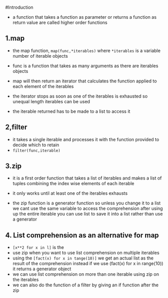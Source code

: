 #Introduction 
 
* a function that takes a function as parameter or returns a function as return value are called higher order functions


## 1.map
* the map function, `map(func,*iterables)` where `*iterables` is a variable number of iterable objects 

* func is a function that takes as many arguments as there are iterables objects

* map will then return an iterator that calculates the function applied to each element of the iterables 

* the iterator stops as soon as one of the iterables  is exhausted so unequal length iterables can be used

* the iterable returned has to be made to a list to access it 

## 2,filter

* it takes a single iterable and processes it with the function provided to decide which to retain 
* `filter(func,iterable)`

## 3.zip 

* it is a first order function that takes a list of iterables and makes a list of tuples combining the index wise elements of each iterable

* it only works until at least one of the iterables exhausts

* the zip function is a generator function so unless you change it to a list we cant use the same variable to access the comprehension after using up the entire iterable you can use list to save it into a list rather than use a generator 

## 4. List comprehension as an alternative for map 

* `[x**2 for x in l]` is the 
* use zip when you want to use list comprehension on multiple iterables  
* using the `[fact(x) for x in tange(10)]` we get an actual list as the result of the comprehension instead if we use (fact(x) for x in range(10)) it returns a generator object
* we can use list comprehension on more than one iterable using zip on the iterables 
* we can also do the function of a filter by giving an if function after the zip  
